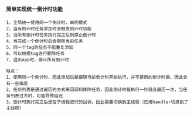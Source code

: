 #### 简单实现统一倒计时功能

    1、全局统一使用同一个倒计时，单例模式
    2、当有倒计时任务添加时会触发倒计时功能
    3、当所有倒计时任务执行完之后则停止倒计时
    4、当完成一个倒计时后会删除当前任务
    5、同一个tag的任务不能重复添加
    6、可以根据tag进行删除任务
    7、退出app时，停止所有倒计时
    
    缺点：
    1、使用同一个倒计时，因此添加后是跟随当前倒计时开始执行，并不是新的倒计时器，因此会有一些偏差
    2、任务列表是通过遍历的方式来回调和移除任务，因此倒计时每执行一秒就会遍历一次，当任务列表过大时，可能导致延迟
    3、倒计时执行完之后是在子线程进行的回调，因此需要切换到主线程（已用handler切换到了主线程）